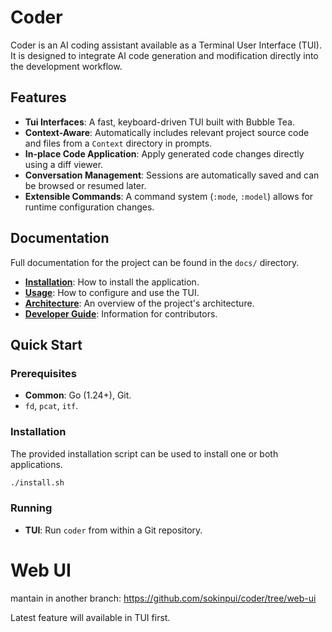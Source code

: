 # Coder

Coder is an AI coding assistant available as a Terminal User Interface (TUI). It is designed to integrate AI code generation and modification directly into the development workflow.

## Features

- **Tui Interfaces**: A fast, keyboard-driven TUI built with Bubble Tea.
- **Context-Aware**: Automatically includes relevant project source code and files from a `Context` directory in prompts.
- **In-place Code Application**: Apply generated code changes directly using a diff viewer.
- **Conversation Management**: Sessions are automatically saved and can be browsed or resumed later.
- **Extensible Commands**: A command system (`:mode`, `:model`) allows for runtime configuration changes.

## Documentation

Full documentation for the project can be found in the `docs/` directory.

- **[Installation](./docs/Installation/README.md)**: How to install the application.
- **[Usage](./docs/Usage/README.md)**: How to configure and use the TUI.
- **[Architecture](./docs/Architecture/README.md)**: An overview of the project's architecture.
- **[Developer Guide](./docs/Develop/README.md)**: Information for contributors.

## Quick Start

### Prerequisites

- **Common**: Go (1.24+), Git.
- `fd`, `pcat`, `itf`.

### Installation

The provided installation script can be used to install one or both applications.

```sh
./install.sh
```

### Running

- **TUI**: Run `coder` from within a Git repository.

# Web UI

mantain in another branch: https://github.com/sokinpui/coder/tree/web-ui

Latest feature will available in TUI first.
